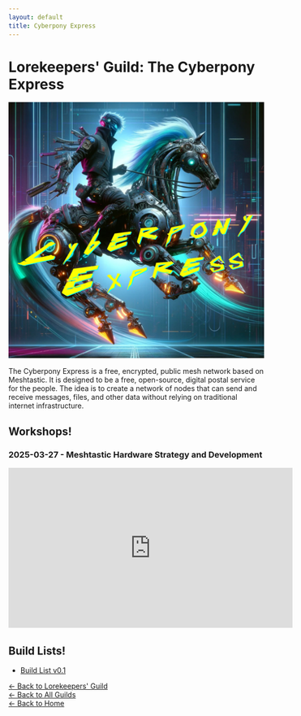 ```yaml
---
layout: default
title: Cyberpony Express
---
```


# Lorekeepers' Guild: The Cyberpony Express

<img src="/assets/images/cyberpony-express.jpg" alt="The Cyberpony Express" class="photo">

The Cyberpony Express is a free, encrypted, public mesh network based on Meshtastic. It is designed to be a free, open-source, digital postal service for the people. The idea is to create a network of nodes that can send and receive messages, files, and other data without relying on traditional internet infrastructure.

## Workshops!

### 2025-03-27 - Meshtastic Hardware Strategy and Development 
<iframe width="560" height="315" src="https://www.youtube.com/embed/1Sw1WCDngTA?si=2bLo_iF1MKjQO0kG" title="YouTube video player" frameborder="0" allow="accelerometer; autoplay; clipboard-write; encrypted-media; gyroscope; picture-in-picture; web-share" referrerpolicy="strict-origin-when-cross-origin" allowfullscreen></iframe>

## Build Lists!

- [Build List v0.1](/guilds/lorekeepers/cyberpony-express/build-list-v0.1)


[← Back to Lorekeepers' Guild](/guilds/lorekeepers)  
[← Back to All Guilds](/guilds/)  
[← Back to Home](/)
